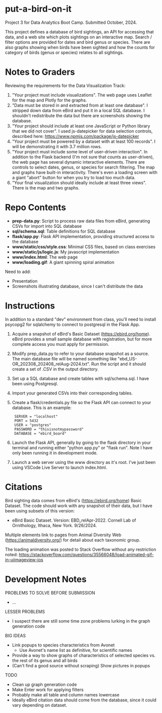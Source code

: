 # put-a-bird-on-it
Project 3 for Data Analytics Boot Camp. Submitted October, 2024.

This project defines a database of bird sightings, an API for accessing that data, and a web site which plots sightings on an interactive map. Search / filter options are provided for dates and bird genus or species. There are also graphs showing when birds have been sighted and how the counts for category of birds (genus or species) relates to all sightings.

# Notes to Graders
Reviewing the requirements for the Data Visualization Track:

1. "Your project must include visualizations". The web page uses Leaflet for the map and Plotly for the graphs.
1. "Data must be stored in and extracted from at least one database". I stripped down data from eBird and put it in a local SQL database. I shouldn't redistribute the data but there are screenshots showing the database.
1. "Your project should include at least one JavaScript or Python library that we did not cover". I used js-datepicker for data selection controls, described here: https://www.npmjs.com/package/js-datepicker
1. "Your project must be powered by a dataset with at least 100 records". I will be demonstrating it with 3.7 million rows.
1. "Your project must include some level of user-driven interaction". In addition to the Flask backend (I'm not sure that counts as user-driven), the web page has several dynamic interactive elements. There are controls to select dates, genus, or species for search filtering. The map and graphs have built-in interactivity. There's even a loading screen with a giant "abort" button for when you try to load too much data.
1. "Your final visualization should ideally include at least three views". There is the map and two graphs.


# Repo Contents
* **prep-data.py**: Script to process raw data files from eBird, generating CSVs for import into SQL database
* **sql/schema.sql**: Table definitions for SQL database
* **flask/app.py**: Flask API implementation, providing structured access to the database
* **www/static/css/style.css**: Minimal CSS files, based on class exercises
* **www/static/js/logic.js**: My javascript implementation
* **www/index.html**: The web page
* **www/loading.gif**: A giant spinning spiral animation

Need to add:
* Presentation
* Screenshots illustrating database, since I can't distribute the data


# Instructions

In addition to a standard "dev" environment from class, you'll need to install psycopg2 for sqlalchemy to connect to postgresql in the Flask App.

1. Acquire a snapshot of eBird's Basic Dataset (https://ebird.org/home). eBird provides a small sample database with registration, but for more complete access you must apply for permission.
1. Modify prep_data.py to refer to your database snapshot as a source. The main database file will be named something like "ebd_US-OR_202308_202408_relAug-2024.txt". Run the script and it should create a set of .CSV in the output directory.
1. Set up a SQL database and create tables with sql/schema.sql. I have been using Postgresql.
1. Import your generated CSVs into their corresponding tables.
1. Create a flask/credentials.py file so the Flask API can connect to your database. This is an example:

        SERVER = "localhost"
        PORT = 5432
        USER = "postgres"
        PASSWORD = "thisisnotmypassword"
        DATABASE = "ebird_board"
        
1. Launch the Flask API, generally by going to the flask directory in your terminal and running either "python app.py" or "flask run". Note I have only been running it in development mode.
1. Launch a web server using the www directory as it's root. I've just been using VSCode Live Server to launch index.html.


# Citations
Bird sighting data comes from eBird's (https://ebird.org/home) Basic Dataset. The code should work with any snapshot of their data, but I have been using subsets of this version:
* eBird Basic Dataset. Version: EBD_relApr-2022. Cornell Lab of Ornithology, Ithaca, New York. 9/26/2024.

Multiple elements link to pages from Animal Diversity Web (https://animaldiversity.org/) for detail about each taxonomic group.

The loading animation was posted to Stack Overflow without any restriction noted: https://stackoverflow.com/questions/35566048/load-animated-gif-in-uiimageview-ios

# Development Notes

PROBLEMS TO SOLVE BEFORE SUBMISSION
* ...

LESSER PROBLEMS
* I suspect there are still some time zone problems lurking in the graph generation code

BIG IDEAS
* Link popups to species characteristics from Avonet
  * Use Avonet's name list as definitive, for scientific names
* Provide a way to show graphs of characteristics of selected species vs. the rest of its genus and all birds
* (Can't find a good source without scraping) Show pictures in popups

TODO
* Clean up graph generation code
* Make Enter work for applying filters
* Probably make all table and column names lowercase
* Ideally eBird citation data should come from the database, since it could vary depending on dataset.
